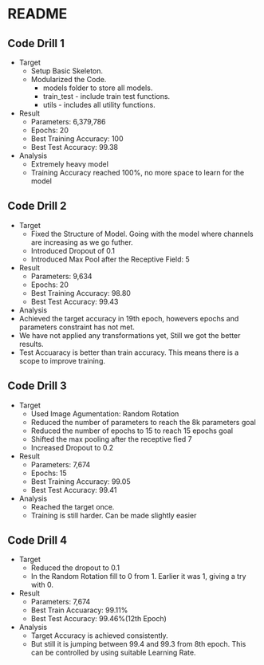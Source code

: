 # README

## Code Drill 1
  * Target
    * Setup Basic Skeleton. 
    * Modularized the Code. 
      - models folder to store all models.
      - train_test - include train test functions.
      - utils - includes all utility functions.
  * Result
    * Parameters: 6,379,786
    * Epochs: 20
    * Best Training Accuracy: 100
    * Best Test Accuracy: 99.38
  * Analysis
     * Extremely heavy model
     * Training Accuracy reached 100%, no more space to learn for the model
 
## Code Drill 2
  * Target 
    * Fixed the Structure of Model. Going with the model where channels are increasing as we go futher. 
    * Introduced Dropout of 0.1
    * Introduced Max Pool after the Receptive Field: 5
  * Result
    * Parameters: 9,634
    * Epochs: 20
    * Best Training Accuracy: 98.80
    * Best Test Accuracy: 99.43
  * Analysis
   * Achieved the target accuracy in 19th epoch, howevers epochs and parameters constraint has not met. 
   * We have not applied any transformations yet, Still we got the better results.
   * Test Accuaracy is better than train accuracy. This means there is a scope to improve training. 

## Code Drill 3
  * Target
     * Used Image Agumentation: Random Rotation
     * Reduced the number of parameters to reach the 8k parameters goal
     * Reduced the number of epochs to 15 to reach 15 epochs goal
     * Shifted the max pooling after the receptive fied 7
     * Increased Dropout to 0.2
  * Result
    * Parameters: 7,674
    * Epochs: 15
    * Best Training Accuracy: 99.05
    * Best Test Accuracy: 99.41
  * Analysis
    * Reached the target once.
    * Training is still harder. Can be made slightly easier


## Code Drill 4

* Target
  * Reduced the dropout to 0.1
  * In the Random Rotation fill to 0 from 1. Earlier it was 1, giving a try with 0.
* Result 
  * Parameters: 7,674
  * Best Train Accuaracy: 99.11%
  * Best Test Accuracy: 99.46%(12th Epoch)
* Analysis
  * Target Accuracy is achieved consistently. 
  * But still it is jumping between 99.4 and 99.3 from 8th epoch. This can be controlled by using suitable Learning Rate.


